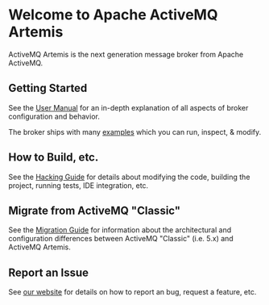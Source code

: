 # Welcome to Apache ActiveMQ Artemis

ActiveMQ Artemis is the next generation message broker from Apache ActiveMQ.

## Getting Started

See the [User Manual](https://activemq.apache.org/components/artemis/documentation/latest/) for an in-depth explanation of all aspects of broker configuration and behavior.

The broker ships with many [examples](https://activemq.apache.org/components/artemis/documentation/latest/examples.html) which you can run, inspect, & modify.

## How to Build, etc.

See the [Hacking Guide](https://activemq.apache.org/components/artemis/documentation/hacking-guide/) for details about modifying the code, building the project, running tests, IDE integration, etc.

## Migrate from ActiveMQ "Classic"

See the [Migration Guide](https://activemq.apache.org/components/artemis/migration-documentation/) for information about the architectural and configuration differences between ActiveMQ "Classic" (i.e. 5.x) and ActiveMQ Artemis.

## Report an Issue

See [our website](https://activemq.apache.org/issues) for details on how to report an bug, request a feature, etc.